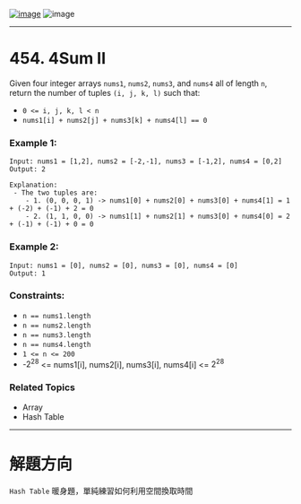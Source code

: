 [![image](https://img.shields.io/badge/Leetcode-Link-blue?logo=leetcode)](https://leetcode.com/problems/4sum-ii/)
![image](https://img.shields.io/badge/Difficulty-Medium-yellow)

---

# 454. 4Sum II

Given four integer arrays `nums1`, `nums2`, `nums3`, and `nums4` all of length `n`, return the number of tuples `(i, j, k, l)` such that:

- `0 <= i, j, k, l < n`
- `nums1[i] + nums2[j] + nums3[k] + nums4[l] == 0`

### Example 1:

```
Input: nums1 = [1,2], nums2 = [-2,-1], nums3 = [-1,2], nums4 = [0,2]
Output: 2

Explanation:
 - The two tuples are:
    - 1. (0, 0, 0, 1) -> nums1[0] + nums2[0] + nums3[0] + nums4[1] = 1 + (-2) + (-1) + 2 = 0
    - 2. (1, 1, 0, 0) -> nums1[1] + nums2[1] + nums3[0] + nums4[0] = 2 + (-1) + (-1) + 0 = 0
```

### Example 2:

```
Input: nums1 = [0], nums2 = [0], nums3 = [0], nums4 = [0]
Output: 1
```

### Constraints:

- `n == nums1.length`
- `n == nums2.length`
- `n == nums3.length`
- `n == nums4.length`
- `1 <= n <= 200`
- -$2^{28}$ <= nums1[i], nums2[i], nums3[i], nums4[i] <= $2^{28}$

### Related Topics

- Array
- Hash Table
  
---

# 解題方向

`Hash Table` 暖身題，單純練習如何利用空間換取時間
